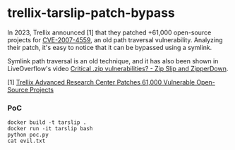 # trellix-tarslip-patch-bypass

In 2023, Trellix announced [1] that they patched +61,000 open-source projects for [CVE-2007-4559](https://nvd.nist.gov/vuln/detail/CVE-2007-4559), an old path traversal vulnerability. Analyzing their patch, it's easy to notice that it can be bypassed using a symlink.

Symlink path traversal is an old technique, and it has also been shown in LiveOverflow's video [ Critical .zip vulnerabilities? - Zip Slip and ZipperDown](https://www.youtube.com/watch?v=Ry_yb5Oipq0).

[1] [Trellix Advanced Research Center Patches 61,000 Vulnerable Open-Source Projects](https://www.trellix.com/blogs/research/trellix-advanced-research-center-patches-vulnerable-open-source-projects/)

### PoC

```
docker build -t tarslip . 
docker run -it tarslip bash
python poc.py
cat evil.txt
```
